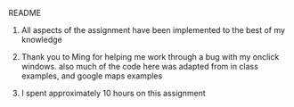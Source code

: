 README

1. All aspects of the assignment have been implemented to the best of my
knowledge

2. Thank you to Ming for helping me work through a bug with my onclick windows.
also much of the code here was adapted from in class examples, and google maps
examples

3. I spent approximately 10 hours on this assignment

